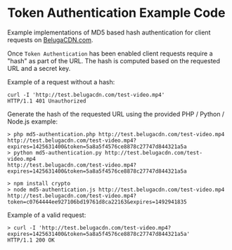 # Token Authentication Example Code

Example implementations of MD5 based hash authentication for client requests on [BelugaCDN.com](https://www.belugacdn.com/).

Once `Token Authentication` has been enabled client requests require a "hash" as part of the URL. The hash is computed based on the requested URL and a secret key.

Example of a request without a hash:

```
curl -I 'http://test.belugacdn.com/test-video.mp4'  
HTTP/1.1 401 Unauthorized
```

Generate the hash of the requested URL using the provided PHP / Python / Node.js example:

```
> php md5-authentication.php http://test.belugacdn.com/test-video.mp4
http://test.belugacdn.com/test-video.mp4?expires=1425631400&token=5a8a5f4576ce8878c27747d844321a5a
> python md5-authentication.py http://test.belugacdn.com/test-video.mp4
http://test.belugacdn.com/test-video.mp4?expires=1425631400&token=5a8a5f4576ce8878c27747d844321a5a

> npm install crypto
> node md5-authentication.js http://test.belugacdn.com/test-video.mp4
http://test.belugacdn.com/test-video.mp4?token=c0764444ee927106bd19761d8ca22163&expires=1492941835
```

Example of a valid request:

```
> curl -I 'http://test.belugacdn.com/test-video.mp4?expires=1425631400&token=5a8a5f4576ce8878c27747d844321a5a'
HTTP/1.1 200 OK
```
